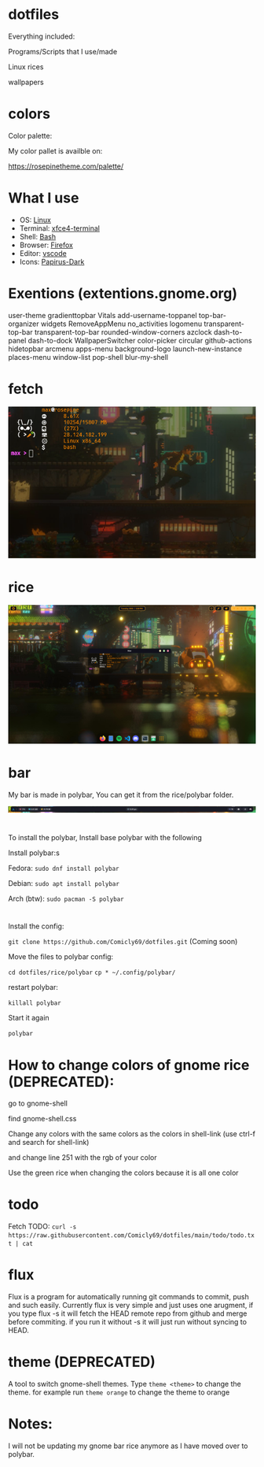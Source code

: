 # dotfiles


Everything included:

Programs/Scripts that I use/made

Linux rices

wallpapers

# colors

Color palette:

My color pallet is availble on:


https://rosepinetheme.com/palette/

# What I use

- OS: [Linux](https://fedoraproject.org)
- Terminal: [xfce4-terminal](https://www.xfce.org)
- Shell: [Bash](https://www.gnu.org/software/bash/)
- Browser: [Firefox](https://www.mozilla.org/en-CA/firefox/products/)
- Editor: [vscode](https://code.visualstudio.com)
- Icons: [Papirus-Dark](https://github.com/PapirusDevelopmentTeam/papirus-icon-theme)

# Exentions (extentions.gnome.org)

user-theme
gradienttopbar
Vitals
add-username-toppanel
top-bar-organizer
widgets
RemoveAppMenu
no_activities
logomenu
transparent-top-bar
transparent-top-bar
rounded-window-corners
azclock
dash-to-panel
dash-to-dock
WallpaperSwitcher
color-picker
circular
github-actions
hidetopbar
arcmenu
apps-menu
background-logo
launch-new-instance
places-menu
window-list
pop-shell
blur-my-shell


# fetch 

![Fetch](https://github.com/Comicly69/dotfiles/blob/main/assets/terminal.png)

# rice
![Image](https://raw.githubusercontent.com/Comicly69/dotfiles/main/assets/screen.png)

# bar

My bar is made in polybar, You can get it from the rice/polybar folder.

![bar](https://raw.githubusercontent.com/Comicly69/dotfiles/main/assets/bar.png)

<h1></h1>
To install the polybar, Install base polybar with the following

Install polybar:s

Fedora: `sudo dnf install polybar`

Debian: `sudo apt install polybar`

Arch (btw): `sudo pacman -S polybar`
<h1></h1>

Install the config:

`git clone https://github.com/Comicly69/dotfiles.git` (Coming soon)


Move the files to polybar config:

`cd dotfiles/rice/polybar`
`cp * ~/.config/polybar/`


restart polybar:

`killall polybar`


Start it again

`polybar`

# How to change colors of gnome rice (DEPRECATED):

go to gnome-shell

find gnome-shell.css

Change any colors with the same colors as the colors in shell-link (use ctrl-f and search for shell-link)

and change line 251 with the rgb of your color

Use the green rice when changing the colors because it is all one color

# todo

Fetch TODO: `curl -s https://raw.githubusercontent.com/Comicly69/dotfiles/main/todo/todo.txt | cat`

# flux

Flux is a program for automatically running git commands to commit, push and such easily. Currently flux is very simple and just uses one arugment, if you type flux -s it will fetch the HEAD remote repo
from github and merge before commiting. if you run it without -s it will just run without syncing to HEAD.

# theme (DEPRECATED)

A tool to switch gnome-shell themes. Type `theme <theme>` to change the theme. for example run `theme orange` to change the theme to orange

# Notes:

I will not be updating my gnome bar rice anymore as I have moved over to polybar.
